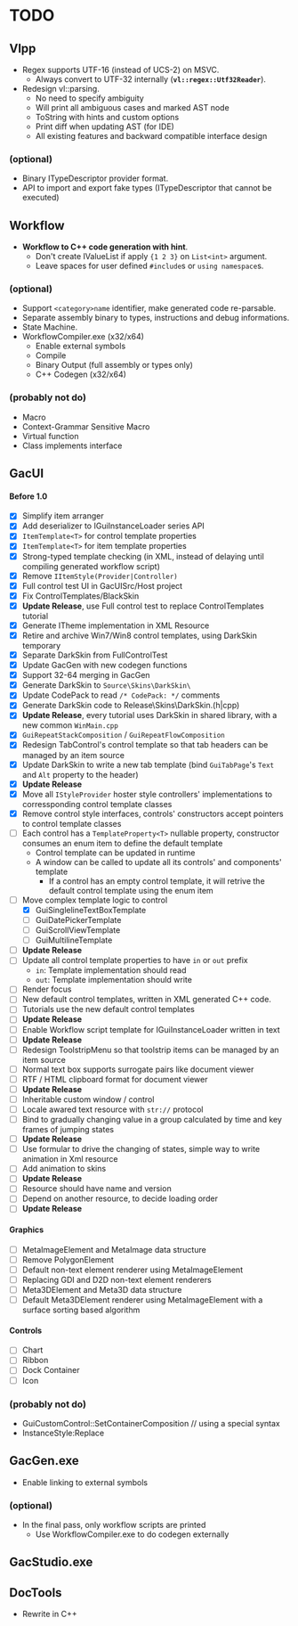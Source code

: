 # TODO

## Vlpp

* Regex supports UTF-16 (instead of UCS-2) on MSVC.
    * Always convert to UTF-32 internally (**`vl::regex::Utf32Reader`**).
* Redesign vl::parsing.
    * No need to specify ambiguity
    * Will print all ambiguous cases and marked AST node
    * ToString with hints and custom options
    * Print diff when updating AST (for IDE)
    * All existing features and backward compatible interface design

### (optional)

* Binary ITypeDescriptor provider format.
* API to import and export fake types (ITypeDescriptor that cannot be executed)

## Workflow

* **Workflow to C++ code generation with hint**.
    * Don't create IValueList if apply `{1 2 3}` on `List<int>` argument.
    * Leave spaces for user defined `#include`s or `using namespace`s.

### (optional)

* Support `<category>name` identifier, make generated code re-parsable.
* Separate assembly binary to types, instructions and debug informations.
* State Machine.
* WorkflowCompiler.exe (x32/x64)
    * Enable external symbols
    * Compile
    * Binary Output (full assembly or types only)
    * C++ Codegen (x32/x64)

### (probably not do)

* Macro
* Context-Grammar Sensitive Macro
* Virtual function
* Class implements interface

## GacUI

#### Before 1.0
- [x] Simplify item arranger
- [x] Add deserializer to IGuiInstanceLoader series API
- [x] `ItemTemplate<T>` for control template properties
- [x] `ItemTemplate<T>` for item template properties
- [x] Strong-typed template checking (in XML, instead of delaying until compiling generated workflow script)
- [x] Remove `IItemStyle(Provider|Controller)`
- [x] Full control test UI in GacUISrc/Host project
- [x] Fix ControlTemplates/BlackSkin
- [x] **Update Release**, use Full control test to replace ControlTemplates tutorial
- [x] Generate ITheme implementation in XML Resource
- [x] Retire and archive Win7/Win8 control templates, using DarkSkin temporary
- [x] Separate DarkSkin from FullControlTest
- [x] Update GacGen with new codegen functions
- [x] Support 32-64 merging in GacGen
- [x] Generate DarkSkin to `Source\Skins\DarkSkin\`
- [x] Update CodePack to read `/* CodePack: */` comments
- [x] Generate DarkSkin code to Release\Skins\DarkSkin.(h|cpp)
- [x] **Update Release**, every tutorial uses DarkSkin in shared library, with a new common `WinMain.cpp`
- [x] `GuiRepeatStackComposition` / `GuiRepeatFlowComposition`
- [x] Redesign TabControl's control template so that tab headers can be managed by an item source
- [x] Update DarkSkin to write a new tab template (bind `GuiTabPage`'s `Text` and `Alt` property to the header)
- [x] **Update Release**
- [x] Move all `IStyleProvider` hoster style controllers' implementations to corressponding control template classes
- [x] Remove control style interfaces, controls' constructors accept pointers to control template classes
- [ ] Each control has a `TemplateProperty<T>` nullable property, constructor consumes an enum item to define the default template
  - Control template can be updated in runtime
  - A window can be called to update all its controls' and components' template
    - If a control has an empty control template, it will retrive the default control template using the enum item
- [ ] Move complex template logic to control
  - [x] GuiSinglelineTextBoxTemplate
  - [ ] GuiDatePickerTemplate
  - [ ] GuiScrollViewTemplate
  - [ ] GuiMultilineTemplate
- [ ] **Update Release**
- [ ] Update all control template properties to have `in` or `out` prefix
  - `in`: Template implementation should read
  - `out`: Template implementation should write
- [ ] Render focus
- [ ] New default control templates, written in XML generated C++ code.
- [ ] Tutorials use the new default control templates
- [ ] **Update Release**
- [ ] Enable Workflow script template for IGuiInstanceLoader written in text
- [ ] **Update Release**
- [ ] Redesign ToolstripMenu so that toolstrip items can be managed by an item source
- [ ] Normal text box supports surrogate pairs like document viewer
- [ ] RTF / HTML clipboard format for document viewer
- [ ] **Update Release**
- [ ] Inheritable custom window / control
- [ ] Locale awared text resource with `str://` protocol
- [ ] Bind to gradually changing value in a group calculated by time and key frames of jumping states
- [ ] **Update Release**
- [ ] Use formular to drive the changing of states, simple way to write animation in Xml resource
- [ ] Add animation to skins
- [ ] **Update Release**
- [ ] Resource should have name and version
- [ ] Depend on another resource, to decide loading order
- [ ] **Update Release**

#### Graphics
- [ ] MetaImageElement and MetaImage data structure
- [ ] Remove PolygonElement
- [ ] Default non-text element renderer using MetaImageElement
- [ ] Replacing GDI and D2D non-text element renderers
- [ ] Meta3DElement and Meta3D data structure
- [ ] Default Meta3DElement renderer using MetaImageElement with a surface sorting based algorithm

#### Controls
- [ ] Chart
- [ ] Ribbon
- [ ] Dock Container
- [ ] Icon

### (probably not do)

* GuiCustomControl::SetContainerComposition // using a special syntax
* InstanceStyle:Replace

## GacGen.exe

* Enable linking to external symbols

### (optional)

* In the final pass, only workflow scripts are printed
    * Use WorkflowCompiler.exe to do codegen externally

## GacStudio.exe

## DocTools

* Rewrite in C++
